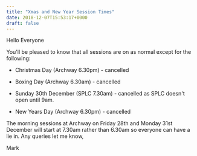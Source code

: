 ```yaml
---
title: "Xmas and New Year Session Times"
date: 2018-12-07T15:53:17+0000
draft: false
---
```

Hello Everyone


You'll be pleased to know that all sessions are on as normal except for the following:




- Christmas Day (Archway 6.30pm) - cancelled

- Boxing Day (Archway 6.30am) - cancelled

- Sunday 30th December (SPLC 7.30am) - cancelled as SPLC doesn't open until 9am.

- New Years Day (Archway 6.30pm) - cancelled


The morning sessions at Archway on Friday 28th and Monday 31st December will start at 7.30am rather than 6.30am so everyone can have a lie in. Any queries let me know,



Mark


